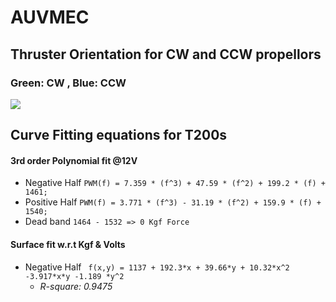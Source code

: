# AUVMEC
## Thruster Orientation for CW and CCW propellors
### Green: CW , Blue: CCW

![](https://www.ardusub.com/images/vectored-frame.png)

## Curve Fitting equations for T200s

#### 3rd order Polynomial fit @12V
- Negative Half
`PWM(f) = 7.359 * (f^3) + 47.59 * (f^2) + 199.2 * (f) + 1461;`
- Positive Half
`PWM(f) = 3.771 * (f^3) - 31.19 * (f^2) + 159.9 * (f) + 1540;`
- Dead band
`1464 - 1532 => 0 Kgf Force`

#### Surface fit w.r.t Kgf & Volts
- Negative Half
`  f(x,y) = 1137 + 192.3*x + 39.66*y + 10.32*x^2  -3.917*x*y -1.189 *y^2 `      
    - *R-square: 0.9475*
